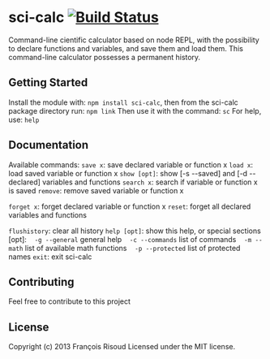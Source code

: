 # sci-calc [![Build Status](https://secure.travis-ci.org/francoisrisoud/sci-calc.png?branch=master)](http://travis-ci.org/francoisrisoud/sci-calc)

Command-line cientific calculator based on node REPL, with the possibility to declare functions and variables, and save them and load them. This command-line calculator possesses a permanent history.

## Getting Started
Install the module with: `npm install sci-calc`, then from the sci-calc package directory run: `npm link`
Then use it with the command: `sc`
For help, use: `help`

## Documentation
Available commands:
`save x`: save declared variable or function x
`load x`: load saved variable or function x
`show [opt]`: show [-s --saved] and [-d --declared] variables and functions
`search x`: search if variable or function x is saved
`remove`: remove saved variable or function x

`forget x`: forget declared variable or function x
`reset`: forget all declared variables and functions

`flushistory`: clear all history
`help [opt]`: show this help, or special sections [opt]:
&nbsp;&nbsp;&nbsp;`-g --general`   general help
&nbsp;&nbsp;&nbsp;`-c --commands`  list of commands
&nbsp;&nbsp;&nbsp;`-m --math`      list of available math functions
&nbsp;&nbsp;&nbsp;`-p --protected` list of protected names
`exit`: exit sci-calc

## Contributing
Feel free to contribute to this project

## License
Copyright (c) 2013 François Risoud
Licensed under the MIT license.
